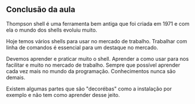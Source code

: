 ## Conclusão da aula

Thompson shell é uma ferramenta bem antiga que foi criada em 1971 e com ela o mundo dos shells evoluiu muito.

Hoje temos vários shells para usar no mercado de trabalho. Trabalhar com linha de comandos é essencial para um destaque no mercado.

Devemos aprender e praticar muito o shell. Aprender a como usar para nos facilitar e muito no mercado de trabalho. Sempre que possível aprender cada vez mais no mundo da programação. Conhecimentos nunca são demais. 

Existem algumas partes que são "decorébas" como a instalação por exemplo e não tem como aprender desse jeito.


